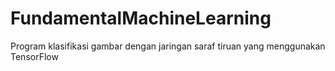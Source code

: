# FundamentalMachineLearning
Program klasifikasi gambar dengan jaringan saraf tiruan yang menggunakan TensorFlow
